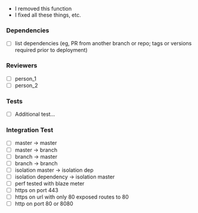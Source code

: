 [//]: # (Let's get your best description here about what's happened! Here's a list as well, if you like:)

* I removed this function
* I fixed all these things, etc.

### Dependencies
- [ ] list dependencies (eg, PR from another branch or repo; tags or versions required prior to deployment)

### Reviewers
- [ ] person_1
- [ ] person_2

### Tests
- [ ] Additional test...

### Integration Test
- [ ] master -> master
- [ ] master -> branch
- [ ] branch -> master
- [ ] branch -> branch
- [ ] isolation master -> isolation dep
- [ ] isolation dependency -> isolation master
- [ ] perf tested with blaze meter
- [ ] https on port 443
- [ ] https on url with only 80 exposed routes to 80
- [ ] http on port 80 or 8080

